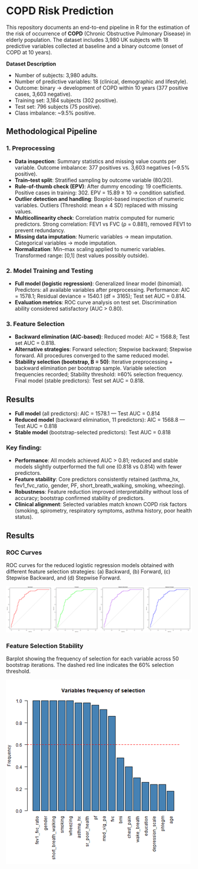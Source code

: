 # COPD Risk Prediction
This repository documents an end-to-end pipeline in R for the estimation of the risk of occurrence of **COPD** (Chronic Obstructive Pulmonary Disease) in elderly population. The dataset includes 3,980 UK subjects with 18 predictive variables collected at baseline and a binary outcome (onset of COPD at 10 years).

**Dataset Description**
- Number of subjects: 3,980 adults.
- Number of predictive variables: 18 (clinical, demographic and lifestyle).
- Outcome: binary → development of COPD within 10 years (377 positive cases, 3,603 negative).
- Training set: 3,184 subjects (302 positive).
- Test set: 796 subjects (75 positive).
- Class imbalance: ~9.5% positive.

## Methodological Pipeline
### 1. Preprocessing
- **Data inspection**: Summary statistics and missing value counts per variable. Outcome imbalance: 377 positives vs. 3,603 negatives (~9.5% positive).
- **Train–test split**: Stratified sampling by outcome variable (80/20).
- **Rule-of-thumb check (EPV)**: After dummy encoding: 19 coefficients. Positive cases in training: 302. EPV = 15.89 ≥ 10 → condition satisfied.
- **Outlier detection and handling**: Boxplot-based inspection of numeric variables. Outliers (Threshold: mean ± 4 SD) replaced with missing values.
- **Multicollinearity check**: Correlation matrix computed for numeric predictors. Strong correlation: FEV1 vs FVC (ρ = 0.881), removed FEV1 to prevent redundancy.
- **Missing data imputation**: Numeric variables → mean imputation. Categorical variables → mode imputation.
- **Normalization**: Min–max scaling applied to numeric variables. Transformed range: [0,1] (test values possibly outside).
### 2. Model Training and Testing
- **Full model (logistic regression)**: Generalized linear model (binomial). Predictors: all available variables after preprocessing. Performance: AIC = 1578.1; Residual deviance = 1540.1 (df = 3165); Test set AUC = 0.814.
- **Evaluation metrics**: ROC curve analysis on test set. Discrimination ability considered satisfactory (AUC > 0.80).
### 3. Feature Selection
- **Backward elimination (AIC-based)**: Reduced model: AIC = 1568.8; Test set AUC = 0.818.
- **Alternative strategies**: Forward selection; Stepwise backward; Stepwise forward. All procedures converged to the same reduced model.
- **Stability selection (bootstrap, B = 50)**: Iterative preprocessing + backward elimination per bootstrap sample. Variable selection frequencies recorded; Stability threshold: ≥60% selection frequency. Final model (stable predictors): Test set AUC = 0.818.

## Results
- **Full model** (all predictors): AIC = 1578.1 — Test AUC = 0.814
- **Reduced model** (backward elimination, 11 predictors): AIC = 1568.8 — Test AUC = 0.818
- **Stable model** (bootstrap-selected predictors): Test AUC = 0.818

### Key finding:
- **Performance**: All models achieved AUC > 0.81; reduced and stable models slightly outperformed the full one (0.818 vs 0.814) with fewer predictors.
- **Feature stability**: Core predictors consistently retained (asthma_hx, fev1_fvc_ratio, gender, PF, short_breath_walking, smoking, wheezing).
- **Robustness**: Feature reduction improved interpretability without loss of accuracy; bootstrap confirmed stability of predictors.
- **Clinical alignment**: Selected variables match known COPD risk factors (smoking, spirometry, respiratory symptoms, asthma history, poor health status).

## Results

### ROC Curves
ROC curves for the reduced logistic regression models obtained with different feature selection strategies: (a) Backward, (b) Forward, (c) Stepwise Backward, and (d) Stepwise Forward.

![ROC Curves](results/ROC_4_models.png)

### Feature Selection Stability
Barplot showing the frequency of selection for each variable across 50 bootstrap iterations. The dashed red line indicates the 60% selection threshold.

![Selection frequency](results/var_selection_freq.png)
